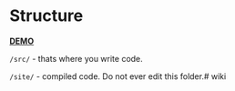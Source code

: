 Structure
=============
[**DEMO**](https://makecode.github.io/wiki/)

`/src/` - thats where you write code.

`/site/` - compiled code. Do not ever edit this folder.# wiki
